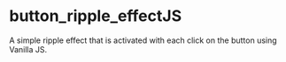 # button_ripple_effectJS
A simple ripple effect that is activated with each click on the button using Vanilla JS.
